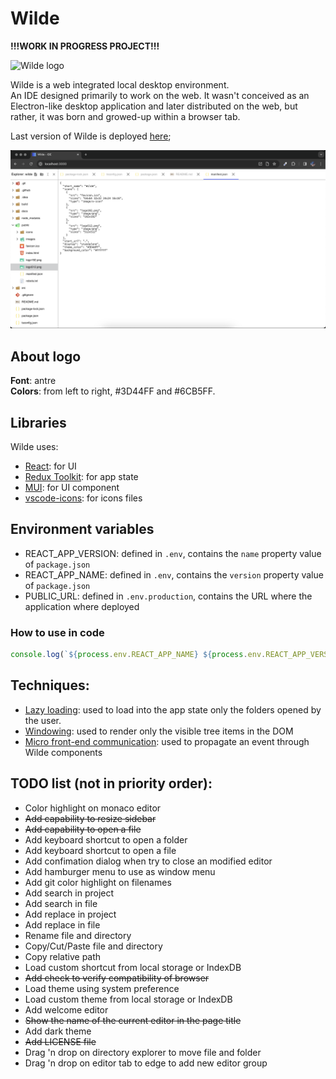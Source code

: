 # Wilde

__!!!WORK IN PROGRESS PROJECT!!!__

![Wilde logo](docs/images/wilde-logo.png)

Wilde is a web integrated local desktop environment. \
An IDE designed primarily to work on the web. It wasn't conceived as an Electron-like desktop application and later distributed on the web, but rather, it was born and growed-up within a browser tab.

Last version of Wilde is deployed [here](https://mpstyle.github.io/wilde/);

![Wilde screenshot](docs/images/wilde-instance.png)

## About logo

**Font**: antre \
**Colors**: from left to right, #3D44FF and #6CB5FF.

## Libraries

Wilde uses:
- [React](https://react.dev/): for UI
- [Redux Toolkit](https://redux-toolkit.js.org/): for app state
- [MUI](https://mui.com/): for UI component
- [vscode-icons](https://github.com/vscode-icons/vscode-icons): for icons files

## Environment variables

- REACT_APP_VERSION: defined in `.env`, contains the `name` property value of `package.json`
- REACT_APP_NAME: defined in `.env`, contains the `version` property value of `package.json`
- PUBLIC_URL: defined in `.env.production`, contains the URL where the application where deployed

### How to use in code

```typescript
console.log(`${process.env.REACT_APP_NAME} ${process.env.REACT_APP_VERSION}`)
```

## Techniques:
- [Lazy loading](https://en.wikipedia.org/wiki/Lazy_loading): used to load into the app state only the folders opened by the user.
- [Windowing](https://www.patterns.dev/vanilla/virtual-lists/): used to render only the visible tree items in the DOM
- [Micro front-end communication](https://sharvishi9118.medium.com/cross-micro-frontend-communication-techniques-a10fedc11c59): used to propagate an event through Wilde components

## TODO list (not in priority order):
- Color highlight on monaco editor
- ~~Add capability to resize sidebar~~
- ~~Add capability to open a file~~
- Add keyboard shortcut to open a folder
- Add keyboard shortcut to open a file
- Add confimation dialog when try to close an modified editor
- Add hamburger menu to use as window menu
- Add git color highlight on filenames
- Add search in project
- Add search in file
- Add replace in project
- Add replace in file
- Rename file and directory
- Copy/Cut/Paste file and directory
- Copy relative path
- Load custom shortcut from local storage or IndexDB
- ~~Add check to verify compatibility of browser~~
- Load theme using system preference
- Load custom theme from local storage or IndexDB
- Add welcome editor
- ~~Show the name of the current editor in the page title~~
- Add dark theme
- ~~Add LICENSE file~~
- Drag 'n drop on directory explorer to move file and folder
- Drag 'n drop on editor tab to edge to add new editor group